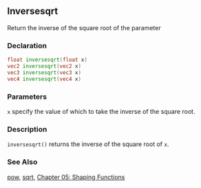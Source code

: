 ## Inversesqrt
Return the inverse of the square root of the parameter

### Declaration
```glsl
float inversesqrt(float x)  
vec2 inversesqrt(vec2 x)  
vec3 inversesqrt(vec3 x)  
vec4 inversesqrt(vec4 x)
```

### Parameters
```x``` specify the value of which to take the inverse of the square root.

### Description
```inversesqrt()``` returns the inverse of the square root of  ```x```.

<div class="simpleFunction" data="y = inversesqrt(x); "></div>

### See Also

[pow](/glossary/?search=pow), [sqrt](/glossary/?search=sqrt), [Chapter 05: Shaping Functions](/05/)
